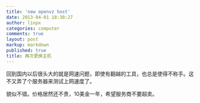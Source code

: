 ```yaml
---
title: 'new openvz host'
date: 2013-04-01 18:30:27
author: linpx
categories: computer
comments: true
layout: post
markup: markdown
published: true
title: 再次更换主机
---
```

回到国内以后很头大的就是网速问题，即使有翻越的工具，也总是使得不称手。这不又弄了个服务器来测试上网速度了。

貌似不错。价格居然还不贵，10美金一年，希望服务商不要超卖。
